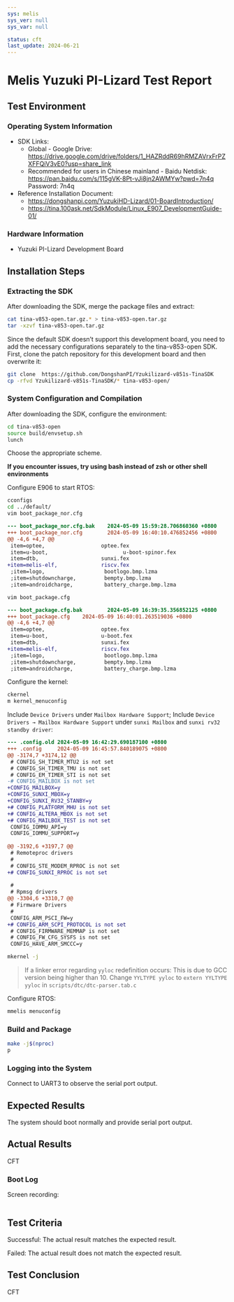 ```yaml
---
sys: melis
sys_ver: null
sys_var: null

status: cft
last_update: 2024-06-21
---
```


# Melis Yuzuki PI-Lizard Test Report

## Test Environment

### Operating System Information

- SDK Links:
    - Global - Google Drive: https://drive.google.com/drive/folders/1_HAZRddR69hRMZAVrxFrPZXFFQiV3vE0?usp=share_link
    - Recommended for users in Chinese mainland - Baidu Netdisk: https://pan.baidu.com/s/115gVK-8Pt-vJi8jn2AWMYw?pwd=7n4q Password: 7n4q
- Reference Installation Document:
    - https://dongshanpi.com/YuzukiHD-Lizard/01-BoardIntroduction/
    - https://tina.100ask.net/SdkModule/Linux_E907_DevelopmentGuide-01/

### Hardware Information

- Yuzuki PI-Lizard Development Board

## Installation Steps

### Extracting the SDK

After downloading the SDK, merge the package files and extract:
```bash
cat tina-v853-open.tar.gz.* > tina-v853-open.tar.gz
tar -xzvf tina-v853-open.tar.gz
```

Since the default SDK doesn’t support this development board, you need to add the necessary configurations separately to the tina-v853-open SDK. First, clone the patch repository for this development board and then overwrite it:
```bash
git clone  https://github.com/DongshanPI/Yzukilizard-v851s-TinaSDK
cp -rfvd Yzukilizard-v851s-TinaSDK/* tina-v853-open/
```

### System Configuration and Compilation

After downloading the SDK, configure the environment:
```bash
cd tina-v853-open
source build/envsetup.sh
lunch
```
Choose the appropriate scheme.

**If you encounter issues, try using bash instead of zsh or other shell environments**

Configure E906 to start RTOS:
```bash
cconfigs
cd ../default/
vim boot_package_nor.cfg
```
```diff
--- boot_package_nor.cfg.bak    2024-05-09 15:59:28.706860360 +0800
+++ boot_package_nor.cfg        2024-05-09 16:40:10.476852456 +0800
@@ -4,6 +4,7 @@
 item=optee,                  optee.fex
 item=u-boot,                        u-boot-spinor.fex
 item=dtb,                    sunxi.fex
+item=melis-elf,              riscv.fex
 ;item=logo,                   bootlogo.bmp.lzma
 ;item=shutdowncharge,         bempty.bmp.lzma
 ;item=androidcharge,          battery_charge.bmp.lzma
```
```bash
vim boot_package.cfg
```
```diff
--- boot_package.cfg.bak        2024-05-09 16:39:35.356852125 +0800
+++ boot_package.cfg    2024-05-09 16:40:01.263519036 +0800
@@ -4,6 +4,7 @@
 item=optee,                  optee.fex
 item=u-boot,                 u-boot.fex
 item=dtb,                    sunxi.fex
+item=melis-elf,              riscv.fex
 ;item=logo,                   bootlogo.bmp.lzma
 ;item=shutdowncharge,         bempty.bmp.lzma
 ;item=androidcharge,          battery_charge.bmp.lzma
```

Configure the kernel:
```bash
ckernel
m kernel_menuconfig
```
Include `Device Drivers` under `Mailbox Hardware Support`;
Include `Device Drivers → Mailbox Hardware Support` under `sunxi Mailbox` and `sunxi rv32 standby driver`:
```diff
--- .config.old 2024-05-09 16:42:29.690187100 +0800
+++ .config     2024-05-09 16:45:57.840189075 +0800
@@ -3174,7 +3174,12 @@
 # CONFIG_SH_TIMER_MTU2 is not set
 # CONFIG_SH_TIMER_TMU is not set
 # CONFIG_EM_TIMER_STI is not set
-# CONFIG_MAILBOX is not set
+CONFIG_MAILBOX=y
+CONFIG_SUNXI_MBOX=y
+CONFIG_SUNXI_RV32_STANBY=y
+# CONFIG_PLATFORM_MHU is not set
+# CONFIG_ALTERA_MBOX is not set
+# CONFIG_MAILBOX_TEST is not set
 CONFIG_IOMMU_API=y
 CONFIG_IOMMU_SUPPORT=y
 
@@ -3192,6 +3197,7 @@
 # Remoteproc drivers
 #
 # CONFIG_STE_MODEM_RPROC is not set
+# CONFIG_SUNXI_RPROC is not set
 
 #
 # Rpmsg drivers
@@ -3304,6 +3310,7 @@
 # Firmware Drivers
 #
 CONFIG_ARM_PSCI_FW=y
+# CONFIG_ARM_SCPI_PROTOCOL is not set
 # CONFIG_FIRMWARE_MEMMAP is not set
 # CONFIG_FW_CFG_SYSFS is not set
 CONFIG_HAVE_ARM_SMCCC=y
```
```bash
mkernel -j
```

> If a linker error regarding `yyloc` redefinition occurs:
> This is due to GCC version being higher than 10. Change `YYLTYPE yyloc` to `extern YYLTYPE yyloc` in `scripts/dtc/dtc-parser.tab.c`

Configure RTOS:
```bash
mmelis menuconfig
```

### Build and Package

```bash
make -j$(nproc)
p
```

### Logging into the System

Connect to UART3 to observe the serial port output.

## Expected Results

The system should boot normally and provide serial port output.

## Actual Results

CFT

### Boot Log

Screen recording:

```log
```

## Test Criteria

Successful: The actual result matches the expected result.

Failed: The actual result does not match the expected result.

## Test Conclusion

CFT
